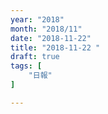 ```yaml
---
year: "2018"
month: "2018/11"
date: "2018-11-22"
title: "2018-11-22 "
draft: true
tags: [
    "日報"
]

---
```


